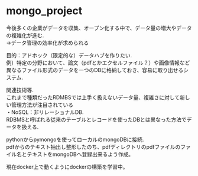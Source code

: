 # mongo_project
今後多くの企業がデータを収集、オープン化する中で、データ量の増大やデータの複雑化が進む.  
→データ管理の効率化が求められる

目的：アドホック（限定的な）データハブを作りたい.  
例）特定の分野において、論文（pdfとかエクセルファイル？）や画像情報など異なるファイル形式のデータを一つのDBに格納しておき、容易に取り出せるシステム.  


関連技術等.  
これまで種類だったRDMBSでは上手く扱えないデータ量、複雑さに対して新しい管理方法が注目されている   
・NoSQL：非リレーショナルDB.  
RDBMSと呼ばれる従来のテーブルとレコードを使ったDBとは異なった方法でデータを扱える.  

pythonからpymongoを使ってローカルのmongoDBに接続.  
pdfからのテキスト抽出し整形したのち、pdfディレクトリのpdfファイルのファイル名とテキストをmongoDBへ登録出来るよう作成。


現在docker上で動くようにdockerの構築を学習中。
